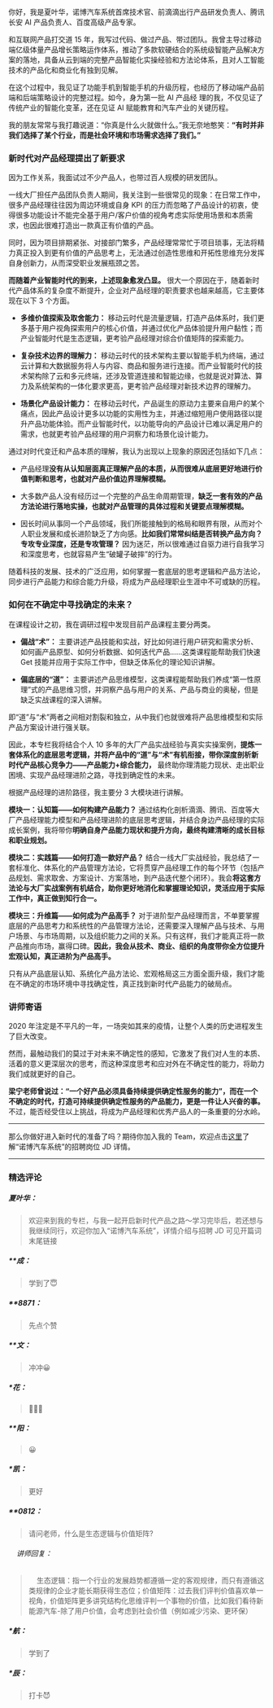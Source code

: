 <p data-nodeid="625" class="">你好，我是夏叶华，诺博汽车系统首席技术官、前滴滴出行产品研发负责人、腾讯长安 AI 产品负责人、百度高级产品专家。</p>
<p data-nodeid="626">和互联网产品打交道 15 年，我写过代码、做过产品、带过团队。我曾主导过移动端亿级体量产品增长策略运作体系，推动了多款软硬结合的系统级智能产品解决方案的落地，具备从云到端的完整产品智能化实操经验和方法论体系，且对人工智能技术的产品化和商业化有独到见解。</p>
<p data-nodeid="627">在这个过程中，我见证了功能手机到智能手机的升级历程，也经历了移动端产品前端和后端策略设计的完整过程。如今，身为第一批 AI 产品经 理的我，不仅见证了传统产业的智能化变革，还在见证 AI 赋能教育和汽车产业的关键历程。</p>
<p data-nodeid="628">我的朋友常常与我打趣说道：“你真是什么火就做什么。”我无奈地憨笑：<strong data-nodeid="677">“有时并非我们选择了某个行业，而是社会环境和市场需求选择了我们。”</strong></p>
<h3 data-nodeid="629">新时代对产品经理提出了新要求</h3>
<p data-nodeid="630">因为工作关系，我面试过不少产品人，也带过百人规模的研发团队。</p>
<p data-nodeid="631">一线大厂担任产品团队负责人期间，我关注到一些很常见的现象：在日常工作中，很多产品经理往往因为周边环境或自身 KPI 的压力而忽略了产品设计的初衷，使得很多功能设计不能完全基于用户/客户价值的视角考虑实际使用场景和本质需求，也因此很难打造出一款真正有价值的产品。</p>
<p data-nodeid="632">同时，因为项目排期紧张、对接部门繁多，产品经理常常忙于项目琐事，无法将精力真正投入到更有价值的产品思考上，无法通过创造性思维和开拓性思维充分发挥自身创新力，从而深受职业发展瓶颈之苦。</p>
<p data-nodeid="633"><strong data-nodeid="686">而随着产业智能时代的到来，上述现象愈发凸显。</strong> 很大一个原因在于，随着新时代产品体系的复杂度不断提升，企业对产品经理的职责要求也越来越高，它主要体现在以下 3 个方面。</p>
<ul data-nodeid="634">
<li data-nodeid="635">
<p data-nodeid="636"><strong data-nodeid="691">多维价值探索及取舍能力：</strong> 移动云时代是流量逻辑，打造产品体系时，我们更多基于用户视角探索用户的核心价值，并通过优化产品体验提升用户黏性；而产业智能时代是生态逻辑，更考验产品经理对综合价值矩阵的探索能力。</p>
</li>
<li data-nodeid="637">
<p data-nodeid="638"><strong data-nodeid="696">复杂技术边界的理解力：</strong> 移动云时代的技术架构主要以智能手机为终端，通过云计算和大数据服务将人与内容、商品和服务进行连接。而产业智能时代的技术架构除了云和多元终端，还涉及管道连接和智能边缘，也就是说对算法、算力及系统架构的一体化要求更高，更考验产品经理对新技术边界的理解力。</p>
</li>
<li data-nodeid="639">
<p data-nodeid="640"><strong data-nodeid="701">场景化产品设计能力：</strong> 在移动云时代，产品诞生的原动力主要来自用户的某个痛点，因此产品设计更多以功能的实用性为主，并通过缩短用户使用路径以提升产品功能体验。而产业智能时代，以功能导向的产品设计已难以满足用户的需求，也就更考验产品经理的用户洞察力和场景化设计能力。</p>
</li>
</ul>
<p data-nodeid="641">通过对时代变迁和产品本质的理解，我认为出现以上现象的原因还包括如下几点：</p>
<ul data-nodeid="642">
<li data-nodeid="643">
<p data-nodeid="644">产品经理<strong data-nodeid="707">没有从认知层面真正理解产品的本质，从而很难从底层更好地进行价值判断和思考，也就对产品价值边界理解模糊。</strong></p>
</li>
<li data-nodeid="645">
<p data-nodeid="646">大多数产品人没有经历过一个完整的产品生命周期管理，<strong data-nodeid="712">缺乏一套有效的产品方法论进行落地实操，也就对产品管理的具体过程和关键要点理解模糊。</strong></p>
</li>
<li data-nodeid="647">
<p data-nodeid="648">因长时间从事同一个产品领域，我们所能接触到的格局和眼界有限，从而对个人职业发展和成长进阶缺乏了方向感。<strong data-nodeid="718">比如我们常常纠结是否转换产品方向？专攻专业深度，还是专攻管理？</strong> 因为迷茫，所以很难通过自驱力进行自我学习和深度思考，也就容易产生“破罐子破摔”的行为。</p>
</li>
</ul>
<p data-nodeid="649">随着科技的发展、技术的广泛应用，如何掌握一套底层的思考逻辑和产品方法论，同步进行产品能力和综合能力升级，将成为产品经理职业生涯中不可或缺的历程。</p>
<h3 data-nodeid="650">如何在不确定中寻找确定的未来？</h3>
<p data-nodeid="651">在课程设计之初，我在调研过程中发现目前产品课程主要分两类。</p>
<ul data-nodeid="652">
<li data-nodeid="653">
<p data-nodeid="654"><strong data-nodeid="726">偏战“术”：</strong> 主要讲述产品技能和实战，好比如何进行用户研究和需求分析、如何画产品原型、如何分析数据、如何迭代产品……这类课程能帮助我们快速 Get 技能并应用于实际工作中，但缺乏体系化的理论知识讲解。</p>
</li>
<li data-nodeid="655">
<p data-nodeid="656"><strong data-nodeid="731">偏底层的“道”：</strong> 主要讲述产品思维模型，这类课程能帮助我们养成“第一性原理”式的产品思维习惯，并洞察产品与用户的关系、产品与商业的奥秘，但是缺乏实战课程的深入讲解。</p>
</li>
</ul>
<p data-nodeid="657">即“道”与“术”两者之间相对割裂和独立，从中我们也就很难将产品思维模型和实际产品方案设计进行强关联。</p>
<p data-nodeid="658">因此，本专栏我将结合个人 10 多年的大厂产品实战经验与真实实操案例，<strong data-nodeid="738">提炼一套体系化的底层思考逻辑，并将产品中的“道”与“术”有机衔接，带你深度剖析新时代产品核心竞争力——产品能力+综合能力，</strong> 最终助你理清能力现状、走出职业困境、实现产品经理进阶之路，寻找到确定性的未来。</p>
<p data-nodeid="659">根据产品经理的进阶路径，我主要分 3 大模块进行讲解。</p>
<p data-nodeid="660"><strong data-nodeid="747">模块一：认知篇——如何构建产品能力？</strong> 通过结构化剖析滴滴、腾讯、百度等大厂产品经理能力模型和产品经理进阶的底层思考逻辑，并结合身边产品经理的实际成长案例，我将带你<strong data-nodeid="748">明确自身产品能力现状和提升方向，最终构建清晰的成长目标和职业规划。</strong></p>
<p data-nodeid="661"><strong data-nodeid="756">模块二：实践篇——如何打造一款好产品？</strong> 结合一线大厂实战经验，我总结了一套标准化、体系化的产品管理方法论，它将贯穿产品经理工作的每个环节（包括产品规划、需求取舍、方案设计、方案落地，到产品迭代整个闭环）。我会<strong data-nodeid="757">将这套方法论与大厂实战案例有机结合，助你更好地消化和掌握理论知识，灵活应用于实际工作中，真正做到知行合一。</strong></p>
<p data-nodeid="662"><strong data-nodeid="765">模块三：升维篇——如何成为产品高手？</strong> 对于进阶型产品经理而言，不单要掌握底层的产品思考力和系统性的产品管理方法论，还需要深入理解产品与技术、与用户场景、与市场周期，以及组织能力之间的关系。只有这样，我们才能真正将一款产品推向市场，赢得口碑。<strong data-nodeid="766">因此，我会从技术、商业、组织的角度带你全方位提升宏观认知，真正进阶为产品高手。</strong></p>
<p data-nodeid="663">只有从产品底层认知、系统化产品方法论、宏观格局这三方面全面升级，我们才能在不确定的市场环境中寻找确定性，真正找到新时代产品能力的破局点。</p>
<h3 data-nodeid="664">讲师寄语</h3>
<p data-nodeid="665">2020 年注定是不平凡的一年，一场突如其来的疫情，让整个人类的历史进程发生了巨大改变。</p>
<p data-nodeid="666">然而，最触动我们的莫过于对未来不确定性的感知，它激发了我们对人生的本质、活着的意义更深层次的思考，而这种深度思考和应对外在不确定性的能力，将助力我们成就更好的自己。</p>
<p data-nodeid="667"><strong data-nodeid="775">梁宁老师曾说过：“一个好产品必须具备持续提供确定性服务的能力”，而在一个不确定的时代，打造可持续提供确定性服务的产品能力，更是一件让人兴奋的事。</strong> 不过，能否经受住以上挑战，将成为产品经理和优秀产品人的一条重要的分水岭。</p>
<hr data-nodeid="668">
<p data-nodeid="42121" class="te-preview-highlight">那么你做好进入新时代的准备了吗？期待你加入我的 Team，欢迎点击<a href="https://maka.im/pcviewer/10469350/PL3O5PABW10469350?fileGuid=xxQTRXtVcqtHK6j8" data-nodeid="42125">这里</a>了解“诺博汽车系统”的招聘岗位 JD 详情。</p>

---

### 精选评论

##### 夏叶华：
> 欢迎来到我的专栏，与我一起开启新时代产品之路～学习完毕后，若还想与我继续同行，欢迎你加入“诺博汽车系统”，详情介绍与招聘 JD 可见开篇词末尾链接

##### **成：
> 学到了😇

##### **8871：
> 先点个赞

##### **文：
> 冲冲😀

##### *花：
> 💯💯💯

##### **阳：
> 😀

##### *凯：
> 更好

##### **0812：
> 请问老师，什么是生态逻辑与价值矩阵?

 ###### &nbsp;&nbsp;&nbsp; 讲师回复：
> &nbsp;&nbsp;&nbsp; 生态逻辑：指一个行业的发展趋势都遵循一定的客观规律，而只有遵循这类规律的企业才能长期获得生态位；价值矩阵：过去我们评判价值喜欢单一视角，价值矩阵更多讲究结构化思维评判一个事物的价值，比如我们看待新能源汽车-除了用户价值，会考虑到社会价值（例如减少污染、更环保）

##### *航：
> 学到了

##### *辰：
> 打卡😈

